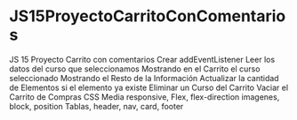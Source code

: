# JS15ProyectoCarritoConComentarios
JS 15 Proyecto Carrito con comentarios
Crear addEventListener
Leer los datos del curso que seleccionamos
Mostrando en el Carrito el curso seleccionado
Mostrando el Resto de la Información
Actualizar la cantidad de Elementos si el elemento ya existe
Eliminar un Curso del Carrito
Vaciar el Carrito de Compras
CSS Media responsive, Flex, flex-direction imagenes, block, position
Tablas, header, nav, card, footer
